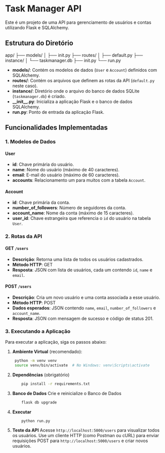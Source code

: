 # Task Manager API

Este é um projeto de uma API para gerenciamento de usuários e contas utilizando Flask e SQLAlchemy.

## Estrutura do Diretório

app/
├── models/
│ ├── init.py
├── routes/
│ ├── default.py
├── instance/
│ └── taskmanager.db
├── init.py
└── run.py


- **models/**: Contém os modelos de dados (`User` e `Account`) definidos com SQLAlchemy.
- **routes/**: Contém os arquivos que definem as rotas da API (`default.py` neste caso).
- **instance/**: Diretório onde o arquivo do banco de dados SQLite (`taskmanager.db`) é criado.
- **\_\_init\_\_.py**: Inicializa a aplicação Flask e o banco de dados SQLAlchemy.
- **run.py**: Ponto de entrada da aplicação Flask.

## Funcionalidades Implementadas

### 1. Modelos de Dados

#### User

- **id**: Chave primária do usuário.
- **name**: Nome do usuário (máximo de 40 caracteres).
- **email**: E-mail do usuário (máximo de 60 caracteres).
- **accounts**: Relacionamento um para muitos com a tabela `Account`.

#### Account

- **id**: Chave primária da conta.
- **number_of_followers**: Número de seguidores da conta.
- **account_name**: Nome da conta (máximo de 15 caracteres).
- **user_id**: Chave estrangeira que referencia o `id` do usuário na tabela `User`.

### 2. Rotas da API

#### GET `/users`

- **Descrição**: Retorna uma lista de todos os usuários cadastrados.
- **Método HTTP**: GET
- **Resposta**: JSON com lista de usuários, cada um contendo `id`, `name` e `email`.

#### POST `/users`

- **Descrição**: Cria um novo usuário e uma conta associada a esse usuário.
- **Método HTTP**: POST
- **Dados esperados**: JSON contendo `name`, `email`, `number_of_followers` e `account_name`.
- **Resposta**: JSON com mensagem de sucesso e código de status 201.

### 3. Executando a Aplicação

Para executar a aplicação, siga os passos abaixo:

1. **Ambiente Virtual** (recomendado):
   ```bash
    python -m venv venv
    source venv/bin/activate  # No Windows: venv\Scripts\activate

2. **Dependências** (obrigatório)
    ```bash
        pip install -r requirements.txt

3. **Banco de Dados**
    Crie e reinicialize o Banco de Dados
    ```bash
        flask db upgrade

4. **Executar**
    ```bash
        python run.py

5. **Teste da API**
    Acesse `http://localhost:5000/users` para visualizar todos os usuários.
    Use um cliente HTTP (como Postman ou cURL) para enviar requisições POST para `http://localhost:5000/users` e criar novos usuários.